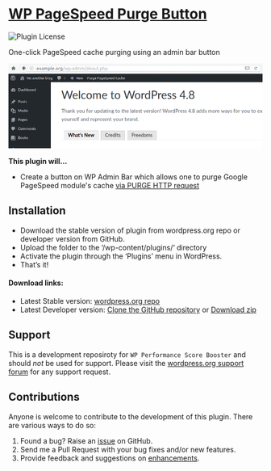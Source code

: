 # [WP PageSpeed Purge Button](https://wordpress.org/plugins/wp-pagespeed-purge/)

![Plugin License](https://img.shields.io/badge/license-MIT-blue.svg?maxAge=2592000)

One-click PageSpeed cache purging using an admin bar button

![alt text](/assets/how_to_use.gif "Logo Title Text 1")

**This plugin will...**
* Create a button on WP Admin Bar which allows one to purge Google PageSpeed module's cache [via PURGE HTTP request](https://modpagespeed.com/doc/system#purge_cache)

## Installation
* Download the stable version of plugin from wordpress.org repo or developer version from GitHub.
* Upload the folder to the ‘/wp-content/plugins/‘ directory
* Activate the plugin through the ‘Plugins’ menu in WordPress.
* That’s it!

#### Download links:
* Latest Stable version: [wordpress.org repo](https://wordpress.org/plugins/wp-pagespeed-purge/)
* Latest Developer version: [Clone the GitHub repository](https://github.com/salaros/wp-pagespeed-purge.git) or [Download zip](https://github.com/salaros/wp-pagespeed-purge/archive/master.zip)

## Support
This is a development reposiroty for `WP Performance Score Booster` and should _not_ be used for support. Please visit the [wordpress.org support forum](http://wordpress.org/support/plugin/wp-pagespeed-purge#postform) for any support request.

## Contributions
Anyone is welcome to contribute to the development of this plugin. There are various ways to do so:

1. Found a bug? Raise an [issue](https://github.com/salaros/wp-pagespeed-purge/issues?direction=desc&labels=bug&page=1&sort=created&state=open) on GitHub.
2. Send me a Pull Request with your bug fixes and/or new features.
3. Provide feedback and suggestions on [enhancements](https://github.com/salaros/wp-pagespeed-purge/issues?direction=desc&labels=enhancement&page=1&sort=created&state=open).